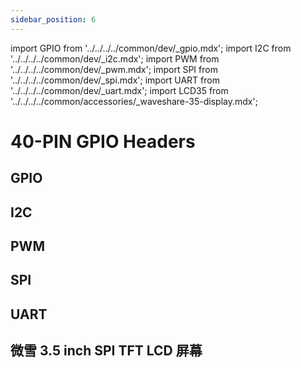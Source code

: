 ```yaml
---
sidebar_position: 6
---
```


import GPIO from '../../../../common/dev/\_gpio.mdx';
import I2C from '../../../../common/dev/\_i2c.mdx';
import PWM from '../../../../common/dev/\_pwm.mdx';
import SPI from '../../../../common/dev/\_spi.mdx';
import UART from '../../../../common/dev/\_uart.mdx';
import LCD35 from '../../../../common/accessories/\_waveshare-35-display.mdx';

# 40-PIN GPIO Headers

## GPIO

<GPIO product_name="ROCK 4A/4B/4A+/4B+/4SE" model="rock-4se" gpio_pin="11" chip="4" line="18" gpio_connection="/img/rock4/rock4-led-pin11.webp" />

## I2C

<I2C product_name="ROCK 4A/4B/4A+/4B+/4SE" model="rock-4se" i2c_overlay_name="I2C2" sda_pin="PIN_27" scl_pin="PIN_28" i2c_connection="/img/rock4/rock4_i2c-connection.webp" />

## PWM

<PWM product_name="ROCK 4A/4B/4A+/4B+/4SE" model="rock-4se" pwm_name="PWM1-M0" pwm_pin="15" chip="1" pwm_connection="/img/rock4/rock4-led-pin11.webp" />

## SPI

<SPI product_name="ROCK 4A/4B/4A+/4B+/4SE" model="rock-4se" spi_overlay_name="Enable spidev on SPI1" spidev="/dev/spidev0.0" spi_mosi="19" spi_miso="21" spi_connection="/img/rock4/rock4-spi-connection.webp" />

## UART

<UART product_name="ROCK 4A/4B/4A+/4B+/4SE" model="rock-4se" uart1_name="UART4" uart_dev1="ttyS4" tx1_pin="PIN_19" rx1_pin="PIN_21" uart2_name="UART2-M0" uart_dev2="ttyS2" tx2_pin="PIN_8" rx2_pin="PIN_10" uart_connection="/img/rock4/rock4-uart-loop.webp" two_uart_connection="/img/rock4/rock4-two-uart-connection.webp" />

## 微雪 3.5 inch SPI TFT LCD 屏幕

<LCD35 waveshare_lcd="/img/rock4/rock4-waveshare35-spi-display.webp" rsetup_path="../../radxa-os/rsetup" overlays_title="Enable Waveshare 3.5inch RPi LCD (B) on SPI1 (No Touch Support)" fbdev="fb0" />
